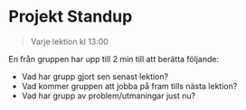 # Projekt Standup

> Varje lektion kl 13:00

En från gruppen har upp till 2 min till att berätta följande:

* Vad har grupp gjort sen senast lektion?
* Vad kommer gruppen att jobba på fram tills nästa lektion?
* Vad har grupp av problem/utmaningar just nu?


